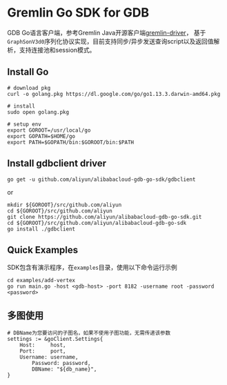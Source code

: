 # Gremlin Go SDK for GDB

GDB Go语言客户端，参考Gremlin Java开源客户端[gremlin-driver](https://github.com/apache/tinkerpop)，
基于`GraphSonV3d0`序列化协议实现，目前支持同步/异步发送查询script以及返回值解析，支持连接池和session模式。


## Install Go

```
# download pkg
curl -o golang.pkg https://dl.google.com/go/go1.13.3.darwin-amd64.pkg

# install
sudo open golang.pkg

# setup env
export GOROOT=/usr/local/go
export GOPATH=$HOME/go
export PATH=$GOPATH/bin:$GOROOT/bin:$PATH
```

## Install gdbclient driver

```
go get -u github.com/aliyun/alibabacloud-gdb-go-sdk/gdbclient
```
or
```
mkdir ${GOROOT}/src/github.com/aliyun
cd ${GOROOT}/src/github.com/aliyun
git clone https://github.com/aliyun/alibabacloud-gdb-go-sdk.git
cd ${GOROOT}/src/github.com/aliyun/alibabacloud-gdb-go-sdk
go install ./gdbclient
```

## Quick Examples

SDK包含有演示程序，在`examples`目录，使用以下命令运行示例

```
cd examples/add-vertex
go run main.go -host <gdb-host> -port 8182 -username root -password <password>
```

## 多图使用

```
# DBName为您要访问的子图名，如果不使用子图功能，无需传递该参数
settings := &goClient.Settings{
	Host:     host,
	Port:     port,
	Username: username,
    	Password: password,
    	DBName: "${db_name}",
}
```
